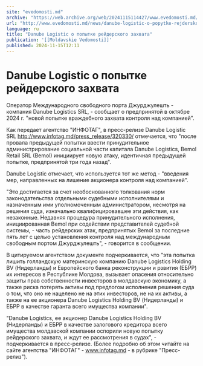 ```yaml
---
site: "evedomosti.md"
archive: "https://web.archive.org/web/20241115114427/www.evedomosti.md/news/danube-logistic-o-popytke-rejderskogo-zahvata"
url: "http://www.evedomosti.md/news/danube-logistic-o-popytke-rejderskogo-zahvata"
language: ru
title: "Danube Logistic о попытке рейдерского захвата"
publication: '[[Moldavskie Vedomosti]]'
published: 2024-11-15T12:11
---
```


# Danube Logistic о попытке рейдерского захвата

Оператор Международного свободного порта Джурджулешть - компания Danube Logistics SRL, - сообщает о предпринятой в октябре 2024 г. "новой попытке враждебного захвата контроля над компанией".

Как передает агентство "ИНФОТАГ", в пресс-релизе Danube Logistic SRL http://www.infotag.md/press_release/320330/ отмечается, что "после провала предыдущей попытки ввести принудительное администрирование социальной части капитала Danube Logistics, Bemol Retail SRL (Bemol) инициирует новую атаку, идентичная предыдущей попытке, предпринятой три года назад".

Danube Logistic отмечает, что используется тот же метод - "введения мер, направленных на лишение акционера контроля над компанией".

"Это достигается за счет необоснованного толкования норм законодательства отдельными судебными исполнителями и назначенным ими уполномоченным администратором, несмотря на решения суда, изначально квалифицировавшее эти действия, как незаконные. Недавняя процедура принудительного исполнения, инициированная Bemol при содействии представителей судебной системы, - часть рейдерских атак, предпринятых Bemol за последние пять лет с целью установления контроля над международным свободным портом Джурджулешть", - говорится в сообщении.

В цитируемом агентством документе подчеркивается, что "эта попытка лишить голландскую материнскую компанию Danube Logistics Holding BV (Нидерланды) и Европейского банка реконструкции и рзвития (ЕБРР) их интересов в Республике Молдова, вызывает опасения относительно защиты прав собственности инвесторов в молдавскую экономику, а также риска потерять активы под предлогом исполнения решения суда о том, что оно не нацелено не на этих инвесторов, не на их активы, а также на ее акционера Danube Logistics Holding BV (Нидерланды) и ЕБРР в качестве гаранта всего имущества компании".

"Danube Logistics, ее акционер Danube Logistics Holding BV (Нидерланды) и ЕБРР в качестве залогового кредитора всего имущества молдавской компании оспорили новую попытку рейдерского захвата, и ждут ее рассмотрения в судах", - подчеркивается в пресс-релизе. (Более подробно об этом читайте на сайте агентства "ИНФОТАГ" - www.infotag.md - в рубрике "Пресс-релиз").